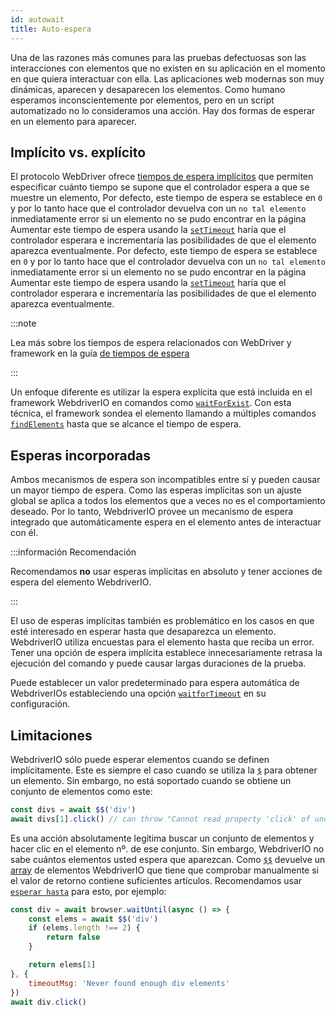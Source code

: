 ```yaml
---
id: autowait
title: Auto-espera
---
```


Una de las razones más comunes para las pruebas defectuosas son las interacciones con elementos que no existen en su aplicación en el momento en que quiera interactuar con ella. Las aplicaciones web modernas son muy dinámicas, aparecen y desaparecen los elementos. Como humano esperamos inconscientemente por elementos, pero en un script automatizado no lo consideramos una acción. Hay dos formas de esperar en un elemento para aparecer.

## Implícito vs. explícito

El protocolo WebDriver ofrece [tiempos de espera implícitos](https://w3c.github.io/webdriver/#timeouts) que permiten especificar cuánto tiempo se supone que el controlador espera a que se muestre un elemento, Por defecto, este tiempo de espera se establece en `0` y por lo tanto hace que el controlador devuelva con un `no tal elemento` inmediatamente error si un elemento no se pudo encontrar en la página Aumentar este tiempo de espera usando la [`setTimeout`](/docs/api/browser/setTimeout) haría que el controlador esperara e incrementaría las posibilidades de que el elemento aparezca eventualmente. Por defecto, este tiempo de espera se establece en `0` y por lo tanto hace que el controlador devuelva con un `no tal elemento` inmediatamente error si un elemento no se pudo encontrar en la página Aumentar este tiempo de espera usando la [`setTimeout`](/docs/api/browser/setTimeout) haría que el controlador esperara e incrementaría las posibilidades de que el elemento aparezca eventualmente.

:::note

Lea más sobre los tiempos de espera relacionados con WebDriver y framework en la guía [de tiempos de espera](/docs/timeouts)

:::

Un enfoque diferente es utilizar la espera explícita que está incluida en el framework WebdriverIO en comandos como [`waitForExist`](/docs/api/element/waitForExist). Con esta técnica, el framework sondea el elemento llamando a múltiples comandos [`findElements`](/docs/api/webdriver#findelements) hasta que se alcance el tiempo de espera.

## Esperas incorporadas

Ambos mecanismos de espera son incompatibles entre sí y pueden causar un mayor tiempo de espera. Como las esperas implícitas son un ajuste global se aplica a todos los elementos que a veces no es el comportamiento deseado. Por lo tanto, WebdriverIO provee un mecanismo de espera integrado que automáticamente espera en el elemento antes de interactuar con él.

:::información Recomendación

Recomendamos __no__ usar esperas implícitas en absoluto y tener acciones de espera del elemento WebdriverIO.

:::

El uso de esperas implícitas también es problemático en los casos en que esté interesado en esperar hasta que desaparezca un elemento. WebdriverIO utiliza encuestas para el elemento hasta que reciba un error. Tener una opción de espera implícita establece innecesariamente retrasa la ejecución del comando y puede causar largas duraciones de la prueba.

Puede establecer un valor predeterminado para espera automática de WebdriverIOs estableciendo una opción [`waitforTimeout`](/docs/configuration#waitfortimeout) en su configuración.

## Limitaciones

WebdriverIO sólo puede esperar elementos cuando se definen implícitamente. Este es siempre el caso cuando se utiliza la [`$`](/docs/api/browser/$) para obtener un elemento. Sin embargo, no está soportado cuando se obtiene un conjunto de elementos como este:

```js
const divs = await $$('div')
await divs[1].click() // can throw "Cannot read property 'click' of undefined"
```

Es una acción absolutamente legítima buscar un conjunto de elementos y hacer clic en el elemento nº. de ese conjunto. Sin embargo, WebdriverIO no sabe cuántos elementos usted espera que aparezcan. Como [`$$`](/docs/api/browser/$$) devuelve un [array](https://developer.mozilla.org/en-US/docs/Web/JavaScript/Reference/Global_Objects/Array) de elementos WebdriverIO que tiene que comprobar manualmente si el valor de retorno contiene suficientes artículos. Recomendamos usar [`esperar hasta`](/docs/api/browser/waitUntil) para esto, por ejemplo:

```js
const div = await browser.waitUntil(async () => {
    const elems = await $$('div')
    if (elems.length !== 2) {
        return false
    }

    return elems[1]
}, {
    timeoutMsg: 'Never found enough div elements'
})
await div.click()
```
